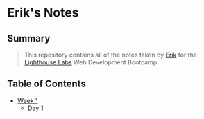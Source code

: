 # Erik's Notes

## Summary

>This repository contains all of the notes taken by 
[Erik](https://github.com/erikwehrmann) for the [Lighthouse Labs](https://www.lighthouselabs.ca/) Web Development Bootcamp.

## Table of Contents
* [Week 1](/Week_1)
  * [Day 1](/Week_1/Day_1)
 